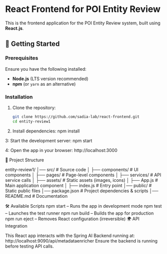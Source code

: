 # React Frontend for POI Entity Review

This is the frontend application for the POI Entity Review system, built using **React.js**.

## 🚀 Getting Started

### Prerequisites
Ensure you have the following installed:
- **Node.js** (LTS version recommended)
- **npm** (or `yarn` as an alternative)

### Installation

1. Clone the repository:
   ```sh
   git clone https://github.com/sadia-lab/react-frontend.git
   cd entity-review1
   
2. Install dependencies:
npm install

3: Start the development server:
npm start

4: Open the app in your browser:
http://localhost:3000

📁 Project Structure

entity-review1/
│── src/                # Source code
│   ├── components/     # UI components
│   ├── pages/          # Page-level components
│   ├── services/       # API service calls
│   ├── assets/         # Static assets (images, icons)
│   ├── App.js          # Main application component
│   ├── index.js        # Entry point
│── public/             # Static public files
│── package.json        # Project dependencies & scripts
│── README.md           # Documentation

🛠 Available Scripts
npm start – Runs the app in development mode
npm test – Launches the test runner
npm run build – Builds the app for production
npm run eject – Removes React configuration (irreversible)
🌍 API Integration

This React app interacts with the Spring AI Backend running at:
http://localhost:9090/api/metadataenricher
Ensure the backend is running before testing API calls.
